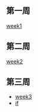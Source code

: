 ## 第一周
[week1](https://github.com/nohano1l/sp109b/blob/main/note/week1/week1.md)
## 第二周
[week2](https://github.com/nohano1l/sp109b/blob/main/note/week2/week2.md)
## 第三周
* [week3](https://github.com/nohano1l/sp109b/blob/main/note/week3/week3.md)
* [if](https://github.com/nohano1l/sp109b/blob/main/note/week3/if.md)